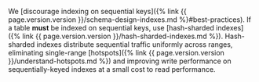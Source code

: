 We [discourage indexing on sequential keys]({% link {{ page.version.version }}/schema-design-indexes.md %}#best-practices). If a table **must** be indexed on sequential keys, use [hash-sharded indexes]({% link {{ page.version.version }}/hash-sharded-indexes.md %}). Hash-sharded indexes distribute sequential traffic uniformly across ranges, eliminating single-range [hotspots]({% link {{ page.version.version }}/understand-hotspots.md %}) and improving write performance on sequentially-keyed indexes at a small cost to read performance.